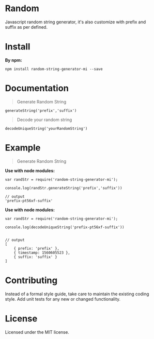 # Random

Javascript random string generator, it's also customize with prefix and suffix as per defined.

# Install                         

**By npm:**
```
npm install random-string-generator-mi --save
```

# Documentation
> Generate Random String
```
generateString('prefix','suffix')
```


> Decode your random string
```
decodeUniqueString('yourRandomString')
```

# Example

> Generate Random String 

**Use with node modules:**
```
var randStr = require('random-string-generator-mi');

console.log(randStr.generateString('prefix','suffix'))  

// output 
'prefix-pt56xf-suffix'

```

**Use with node modules:**
```
var randStr = require('random-string-generator-mi');

console.log(decodeUniqueString('prefix-pt56xf-suffix'))


// output
[ 
    { prefix: 'prefix' },
    { timestamp: 1560605523 },
    { suffix: 'suffix' } 
]

```

# Contributing

Instead of a formal style guide, take care to maintain the existing coding style. Add unit tests for any new or changed functionality.

# License
Licensed under the MIT license.
